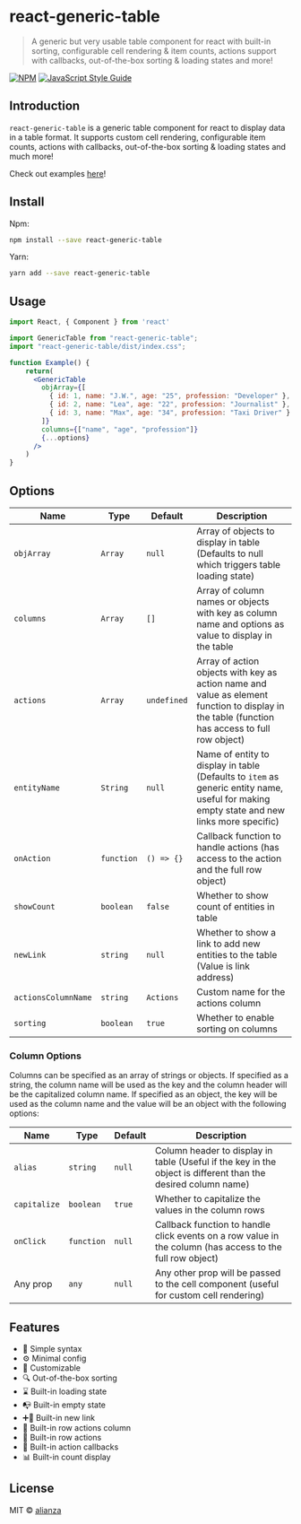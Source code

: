 # react-generic-table

> A generic but very usable table component for react with built-in sorting, 
> configurable cell rendering & item counts, actions support with callbacks, out-of-the-box sorting & loading states and more!

[![NPM](https://img.shields.io/npm/v/react-generic-table.svg)](https://www.npmjs.com/package/react-generic-table) [![JavaScript Style Guide](https://img.shields.io/badge/code_style-standard-brightgreen.svg)](https://standardjs.com)

## Introduction

`react-generic-table` is a generic table component for react to display data in a table format. It supports
custom cell rendering, configurable item counts, actions with callbacks, out-of-the-box sorting & loading states and much more!

Check out examples [here](https://alianza.github.io/react-generic-table/)!

## Install
Npm:
```bash
npm install --save react-generic-table
```
Yarn:
```bash
yarn add --save react-generic-table
```

## Usage

```jsx
import React, { Component } from 'react'

import GenericTable from "react-generic-table";
import "react-generic-table/dist/index.css";

function Example() {
    return(
      <GenericTable
        objArray={[
          { id: 1, name: "J.W.", age: "25", profession: "Developer" },
          { id: 2, name: "Lea", age: "22", profession: "Journalist" },
          { id: 3, name: "Max", age: "34", profession: "Taxi Driver" }
        ]}
        columns={["name", "age", "profession"]}
        {...options}
      />
    )
}
```

## Options

| Name                | Type       | Default     | Description                                                                                                                                    |
|---------------------|------------|-------------|------------------------------------------------------------------------------------------------------------------------------------------------|
| `objArray`          | `Array`    | `null`      | Array of objects to display in table (Defaults to null which triggers table loading state)                                                     |
| `columns`           | `Array`    | `[]`        | Array of column names or objects with key as column name and options as value to display in the table                                          |
| `actions`           | `Array`    | `undefined` | Array of action objects with key as action name and value as element function to display in the table (function has access to full row object) |
| `entityName`        | `String`   | `null`      | Name of entity to display in table (Defaults to `item` as generic entity name, useful for making empty state and new links more specific)      |
| `onAction`          | `function` | `() => {}`  | Callback function to handle actions (has access to the action and the full row object)                                                         |
| `showCount`         | `boolean`  | `false`     | Whether to show count of entities in table                                                                                                     |
| `newLink`           | `string`   | `null`      | Whether to show a link to add new entities to the table (Value is link address)                                                                |
| `actionsColumnName` | `string`   | `Actions`   | Custom name for the actions column                                                                                                             |
| `sorting`           | `boolean`  | `true`      | Whether to enable sorting on columns                                                                                                           |

### Column Options

Columns can be specified as an array of strings or objects. If specified as a string, the column name will be used as the key and the column header will be the capitalized column name. If specified as an object, the key will be used as the column name and the value will be an object with the following options:

| Name         | Type       | Default | Description                                                                                                   |
|--------------|------------|---------|---------------------------------------------------------------------------------------------------------------|
| `alias`      | `string`   | `null`  | Column header to display in table (Useful if the key in the object is different than the desired column name) |
| `capitalize` | `boolean`  | `true`  | Whether to capitalize the values in the column rows                                                           |
| `onClick`    | `function` | `null`  | Callback function to handle click events on a row value in the column (has access to the full row object)     |
| Any prop     | `any`      | `null`  | Any other prop will be passed to the cell component (useful for custom cell rendering)                        |

## Features

* 🚀 Simple syntax  
* ⚙️ Minimal config  
* 🎨 Customizable  
* 🔍 Out-of-the-box sorting  
* ⌛ Built-in loading state  
* 📭 Built-in empty state  
* ➕🔗 Built-in new link  
* 🔧 Built-in row actions column  
* 🔨 Built-in row actions  
* 🔄 Built-in action callbacks  
* 📊 Built-in count display  

## License

MIT © [alianza](https://github.com/alianza)
